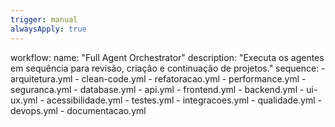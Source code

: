 ```yaml
---
trigger: manual
alwaysApply: true
---
```

workflow:
  name: "Full Agent Orchestrator"
  description: "Executa os agentes em sequência para revisão, criação e continuação de projetos."
  sequence:
    - arquitetura.yml
    - clean-code.yml
    - refatoracao.yml
    - performance.yml
    - seguranca.yml
    - database.yml
    - api.yml
    - frontend.yml
    - backend.yml
    - ui-ux.yml
    - acessibilidade.yml
    - testes.yml
    - integracoes.yml
    - qualidade.yml
    - devops.yml
    - documentacao.yml